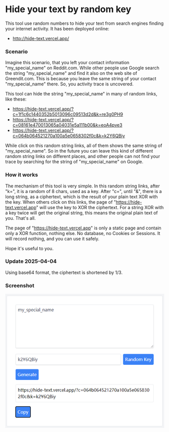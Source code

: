 
# Hide your text by random key

This tool use random numbers to hide your text from search engines finding your internet activity. It has been deployed online: 

- http://hide-text.vercel.app/

### Scenario

Imagine this scenario, that you left your contact information "my_special_name" on Reddit.com. While other people use Google search the string "my_special_name" and find it also on the web site of Greendit.com. This is because you leave the same string of your contact "my_special_name" there. So, you activity trace is uncovered.

This tool can hide the string "my_special_name" in many of random links, like these:
- https://hide-text.vercel.app/?c=1f1c6c1440352b5013096c09513d2d&k=re3g0PH9
- https://hide-text.vercel.app/?c=08161e470013065a04031e5a111b00&k=eoA4pve3
- https://hide-text.vercel.app/?c=064b064521270a100a5e0658302f0c&k=k2Y6QBiy

While click on this random string links, all of them shows the same string of "my_special_name". So in the future you can leave  this kind of different random string links on different places, and other people can not find your trace by searching for the string of "my_special_name" on Google.

### How it works

The mechanism of this tool is very simple. In this random string links, after "k=", it is a random of 8 chars, used as a key. After "c=", until "&", there is a long string, as a ciphertext, which is the result of your plain text XOR with the key. When others click on this links, the page of "https://hide-text.vercel.app" will use the key to XOR the ciphertext. For a string XOR with a key twice will get the original string, this means the original plain text of you. That's all.

The page of "https://hide-text.vercel.app" is only a static page and contain only a XOR function, nothing else. No database, no Cookies or Sessions. It will record nothing, and you can use it safely.

Hope it's useful to you.

### Update 2025-04-04

Using base64 format, the ciphertext is shortened by 1/3.

### Screenshot
![](https://raw.githubusercontent.com/maxyou/HideText/main/screen.png)

